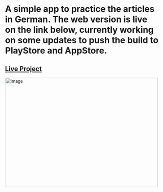 # A simple app to practice the articles in German. The web version is live on the link below, currently working on some updates to push the build to PlayStore and AppStore.

## [Live Project](https://german-articles-zeta.vercel.app/) 

<img width="500" height="357" alt="image" src="https://github.com/user-attachments/assets/cc89585b-4114-4526-a81a-aa52268150a9" />

